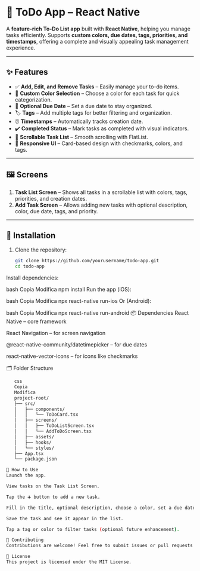 # 📝 ToDo App – React Native

A **feature-rich To-Do List app** built with **React Native**, helping you manage tasks efficiently. Supports **custom colors, due dates, tags, priorities, and timestamps**, offering a complete and visually appealing task management experience.  

---

## ✨ Features

- ✅ **Add, Edit, and Remove Tasks** – Easily manage your to-do items.  
- 🎨 **Custom Color Selection** – Choose a color for each task for quick categorization.  
- 📅 **Optional Due Date** – Set a due date to stay organized.  
- 🏷️ **Tags** – Add multiple tags for better filtering and organization.    
- ⏰ **Timestamps** – Automatically tracks creation date.  
- ✔️ **Completed Status** – Mark tasks as completed with visual indicators.  
- 📜 **Scrollable Task List** – Smooth scrolling with FlatList.  
- 📱 **Responsive UI** – Card-based design with checkmarks, colors, and tags.  

---

## 🖼️ Screens

1. **Task List Screen** – Shows all tasks in a scrollable list with colors, tags, priorities, and creation dates.  
2. **Add Task Screen** – Allows adding new tasks with optional description, color, due date, tags, and priority.  

---

## 🚀 Installation

1. Clone the repository:  
   ```bash
   git clone https://github.com/yourusername/todo-app.git
   cd todo-app
Install dependencies:

bash
Copia
Modifica
npm install
Run the app (iOS):

bash
Copia
Modifica
npx react-native run-ios
Or (Android):

bash
Copia
Modifica
npx react-native run-android
📦 Dependencies
React Native – core framework

React Navigation – for screen navigation

@react-native-community/datetimepicker – for due dates

react-native-vector-icons – for icons like checkmarks

🗂️ Folder Structure
```bash
   css
   Copia
   Modifica
   project-root/
   ├── src/
   │   ├── components/
   │   │   └── ToDoCard.tsx
   │   ├── screens/
   │   │   ├── ToDoListScreen.tsx
   │   │   └── AddToDoScreen.tsx
   │   ├── assets/
   │   ├── hooks/
   │   └── styles/
   ├── App.tsx
   └── package.json

📝 How to Use
Launch the app.

View tasks on the Task List Screen.

Tap the ➕ button to add a new task.

Fill in the title, optional description, choose a color, set a due date, add tags, and choose priority.

Save the task and see it appear in the list.

Tap a tag or color to filter tasks (optional future enhancement).

🤝 Contributing
Contributions are welcome! Feel free to submit issues or pull requests to improve the app.

📄 License
This project is licensed under the MIT License.
